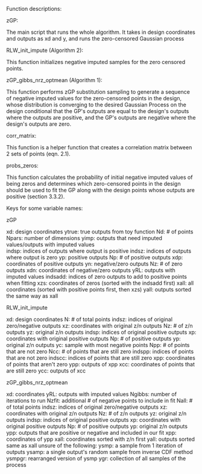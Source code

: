 Function descriptions:

zGP:

The main script that runs the whole algorithm.
It takes in design coordinates and outputs as xd and y, and runs the zero-censored Gaussian process

RLW_init_impute (Algorithm 2):

This function initializes negative imputed samples for the zero censored points.

zGP_gibbs_nrz_optmean (Algorithm 1):

This function performs zGP substitution sampling to generate a sequence of negative imputed values for the zero-censored points in the design,
whose distribution is converging to the desired Gaussian Process on the design conditional that the GP's outputs are equal to the design's outputs where the outputs are positive,
and the GP's outputs are negative where the design's outputs are zero.

corr_matrix:

This function is a helper function that creates a correlation matrix between 2 sets of points (eqn. 2.1).

probs_zeros:

This function calculates the probability of initial negative imputed values of being zeros and determines which zero-censored points in the design should be used to fit the GP along with the
design points whose outputs are positive (section 3.3.2).

Keys for some variable names:

zGP

xd: design coordinates
ytrue: true outputs from toy function
Nd: # of points
Npars: number of dimensions
yimp: outputs that need imputed values/outputs with imputed values    
indsp: indices of outputs where output is positive
indsz: indices of outputs where output is zero
yp: positive outputs
Np: # of positive outputs
xdp: coordinates of positive outputs
yn: negative/zero outputs
Nz: # of zero outputs
xdn: coordinates of negative/zero outputs
yRL: outputs with imputed values
indsadd: indices of zero outputs to add to positive points when fitting
xzs: coordinates of zeros (sorted with the indsadd first)
xall: all coordinates (sorted with positive points first, then xzs)
yall: outputs sorted the same way as xall

RLW_init_impute

xd: design coordinates
N: # of total points
indsz: indices of original zero/negative outputs
xz: coordinates with original z/n outputs
Nz: # of z/n outputs
yz: original z/n outputs
indsp: indices of original positive outputs
xp: coordinates with original positive outputs
Np: # of positive outputs
yp: original z/n outputs
yc: sample with most negative points
Npp: # of points that are not zero
Ncc: # of points that are still zero
indspp: indices of points that are not zero
indscc: indices of points that are still zero
xpp: coordinates of points that aren't zero
ypp: outputs of xpp
xcc: coordinates of points that are still zero
ycc: outputs of xcc

zGP_gibbs_nrz_optmean

xd: coordinates
yRL: outputs with imputed values
Ngibbs: number of iterations to run
Nzfit: additional # of negative points to include in fit
Nall: # of total points
indsz: indices of original zero/negative outputs
xz: coordinates with original z/n outputs
Nz: # of z/n outputs
yz: original z/n outputs
indsp: indices of original positive outputs
xp: coordinates with original positive outputs
Np: # of positive outputs
yp: original z/n outputs
ypp: outputs that are positive or negative and included in our fit
xpp: coordinates of ypp
xall: coordinates sorted with z/n first   yall: outputs sorted same as xall
unsure of the following:
ysmp: a sample from 1 iteration of outputs
ysamp: a single output's random sample from inverse CDF method
ysmpgr: rearranged version of ysmp
ygr: collection of all samples of the process

